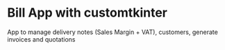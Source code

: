# Bill App with customtkinter
App to manage delivery notes (Sales Margin + VAT), customers, generate invoices and quotations
